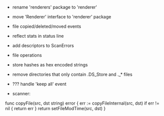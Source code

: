 * rename 'renderers' package to 'renderer'
* move 'Renderer' interface to 'renderer' package
* file copied/deleted/moved events
* reflect stats in status line
* add descriptors to ScanErrors
* file operations
* store hashes as hex encoded strings
* remove directories that only contain .DS_Store and ._* files
* ??? handle 'keep all' event 

* scanner:

func copyFile(src, dst string) error {
	err := copyFileInternal(src, dst)
	if err != nil {
		return err
	}
	return setFileModTime(src, dst)
}

